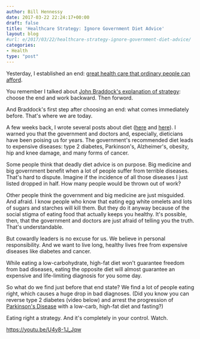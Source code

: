 ```yaml
---
author: Bill Hennessy
date: 2017-03-22 22:24:17+00:00
draft: false
title: 'Healthcare Strategy: Ignore Government Diet Advice'
layout: blog
#url: e/2017/03/22/healthcare-strategy-ignore-government-diet-advice/
categories:
- Health
type: "post"
---
```


Yesterday, I established an end: [great health care that ordinary people can afford](https://hennessysview.com/2017/03/20/healthcare-strategy-beats-hyperventilating/).

You remember I talked about [John Braddock's explanation of strategy](https://www.spysguide.com/single-post/2016/12/28/The-First-Step-Of-Strategy): choose the end and work backward. Then forword.

And Braddock's first step after choosing an end: what comes immediately before. That's where we are today.

A few weeks back, I wrote several posts about diet ([here](https://hennessysview.com/2017/02/08/government-diet-makes-you-fat-and-kills-you/) and [here](https://hennessysview.com/2017/02/05/why-are-you-letting-your-doctor-kill-you/)). I warned you that the government and doctors and, especially, dieticians have been poising us for years. The government's recommended diet leads to expensive diseases: type 2 diabetes, Parkinson's, Alzheimer's, obesity, hip and knee damage, and many forms of cancer.

Some people think that deadly diet advice is on purpose. Big medicine and big government benefit when a lot of people suffer from terrible diseases. That's hard to dispute. Imagine if the incidence of all those diseases I just listed dropped in half. How many people would be thrown out of work?

Other people think the government and big medicine are just misguided. And afraid. I know people who know that eating egg white omelets and lots of sugars and starches will kill them. But they do it anyway because of the social stigma of eating food that actually keeps you healthy. It's possible, then, that the government and doctors are just afraid of telling you the truth. That's understandable.

But cowardly leaders is no excuse for us. We believe in personal responsibility. And we want to live long, healthy lives free from expensive diseases like diabetes and cancer.

While eating a low-carbohydrate, high-fat diet won't guarantee freedom from bad diseases, eating the opposite diet will almost guarantee an expensive and life-limiting diagnosis for you some day.

So what do we find just before that end state? We find a lot of people eating right, which causes a huge drop in bad diagnoses. (Did you know you can reverse type 2 diabetes (video below) and arrest the progression of [Parkinson's Disease](https://www.ncbi.nlm.nih.gov/pmc/articles/PMC2367001/) with a low-carb, high-fat diet and fasting?)

Eating right a strategy. And it's completely in your control. Watch.

https://youtu.be/U4y8-1J_Jqw
